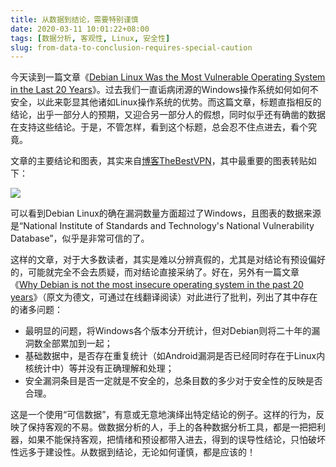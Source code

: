 ```yaml
---
title: 从数据到结论，需要特别谨慎
date: 2020-03-11 10:01:22+08:00
tags: [数据分析, 客观性, Linux, 安全性]
slug: from-data-to-conclusion-requires-special-caution
---
```


今天读到一篇文章《[Debian Linux Was the Most Vulnerable Operating System in the Last 20 Years](https://news.softpedia.com/news/debian-linux-was-the-most-vulnerable-operating-system-in-the-last-20-years-529387.shtml)》。过去我们一直诟病闭源的Windows操作系统如何如何不安全，以此来彰显其他诸如Linux操作系统的优势。而这篇文章，标题直指相反的结论，出乎一部分人的预期，又迎合另一部分人的假想，同时似乎还有确凿的数据在支持这些结论。于是，不管怎样，看到这个标题，总会忍不住点进去，看个究竟。

文章的主要结论和图表，其实来自[博客TheBestVPN](https://thebestvpn.com/vulnerability-alerts/)，其中最重要的图表转贴如下：

![](/images/2020/0311/vulnerabilities.png)

可以看到Debian Linux的确在漏洞数量方面超过了Windows，且图表的数据来源是“National Institute of Standards and Technology's National Vulnerability Database”，似乎是非常可信的了。

这样的文章，对于大多数读者，其实是难以分辨真假的，尤其是对结论有预设偏好的，可能就完全不会去质疑，而对结论直接采纳了。好在，另外有一篇文章《[Why Debian is not the most insecure operating system in the past 20 years](https://www.heise.de/security/meldung/Debian-ist-eher-nicht-das-unsicherste-Betriebssystem-der-letzten-20-Jahre-4679682.html)》（原文为德文，可通过在线翻译阅读）对此进行了批判，列出了其中存在的诸多问题：

* 最明显的问题，将Windows各个版本分开统计，但对Debian则将二十年的漏洞数全部累加到一起；
* 基础数据中，是否存在重复统计（如Android漏洞是否已经同时存在于Linux内核统计中）等并没有正确理解和处理；
* 安全漏洞条目是否一定就是不安全的，总条目数的多少对于安全性的反映是否合理。

这是一个使用“可信数据”，有意或无意地演绎出特定结论的例子。这样的行为，反映了保持客观的不易。做数据分析的人，手上的各种数据分析工具，都是一把把利器，如果不能保持客观，把情绪和预设都带入进去，得到的误导性结论，只怕破坏性远多于建设性。从数据到结论，无论如何谨慎，都是应该的！
